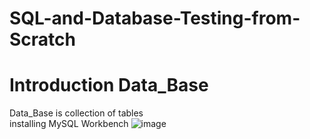 # SQL-and-Database-Testing-from-Scratch

# Introduction Data_Base
Data_Base is collection of tables
<br />
installing MySQL Workbench
![image](https://user-images.githubusercontent.com/98251620/151817838-0dfcde3f-e84a-465e-9bc7-0b70d7b442c9.png)
